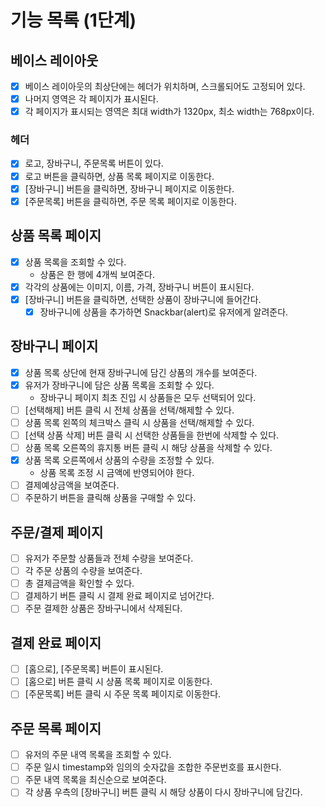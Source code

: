 # 기능 목록 (1단계)

## 베이스 레이아웃

- [x] 베이스 레이아웃의 최상단에는 헤더가 위치하며, 스크롤되어도 고정되어 있다.
- [x] 나머지 영역은 각 페이지가 표시된다.
- [x] 각 페이지가 표시되는 영역은 최대 width가 1320px, 최소 width는 768px이다.

### 헤더

- [x] 로고, 장바구니, 주문목록 버튼이 있다.
- [x] 로고 버튼을 클릭하면, 상품 목록 페이지로 이동한다.
- [x] [장바구니] 버튼을 클릭하면, 장바구니 페이지로 이동한다.
- [x] [주문목록] 버튼을 클릭하면, 주문 목록 페이지로 이동한다.

## 상품 목록 페이지

- [x] 상품 목록을 조회할 수 있다.
  - 상품은 한 행에 4개씩 보여준다.
- [x] 각각의 상품에는 이미지, 이름, 가격, 장바구니 버튼이 표시된다.
- [x] [장바구니] 버튼을 클릭하면, 선택한 상품이 장바구니에 들어간다.
  - [x] 장바구니에 상품을 추가하면 Snackbar(alert)로 유저에게 알려준다.

## 장바구니 페이지

- [x] 상품 목록 상단에 현재 장바구니에 담긴 상품의 개수를 보여준다.
- [x] 유저가 장바구니에 담은 상품 목록을 조회할 수 있다.
  - 장바구니 페이지 최초 진입 시 상품들은 모두 선택되어 있다.
- [ ] [선택해제] 버튼 클릭 시 전체 상품을 선택/해제할 수 있다.
- [ ] 상품 목록 왼쪽의 체크박스 클릭 시 상품을 선택/해제할 수 있다.
- [ ] [선택 상품 삭제] 버튼 클릭 시 선택한 상품들을 한번에 삭제할 수 있다.
- [ ] 상품 목록 오른쪽의 휴지통 버튼 클릭 시 해당 상품을 삭제할 수 있다.
- [x] 상품 목록 오른쪽에서 상품의 수량을 조정할 수 있다.
  - 상품 목록 조정 시 금액에 반영되어야 한다.
- [ ] 결제예상금액을 보여준다.
- [ ] 주문하기 버튼을 클릭해 상품을 구매할 수 있다.

## 주문/결제 페이지

- [ ] 유저가 주문할 상품들과 전체 수량을 보여준다.
- [ ] 각 주문 상품의 수량을 보여준다.
- [ ] 총 결제금액을 확인할 수 있다.
- [ ] 결제하기 버튼 클릭 시 결제 완료 페이지로 넘어간다.
- [ ] 주문 결제한 상품은 장바구니에서 삭제된다.

## 결제 완료 페이지

- [ ] [홈으로], [주문목록] 버튼이 표시된다.
- [ ] [홈으로] 버튼 클릭 시 상품 목록 페이지로 이동한다.
- [ ] [주문목록] 버튼 클릭 시 주문 목록 페이지로 이동한다.

## 주문 목록 페이지

- [ ] 유저의 주문 내역 목록을 조회할 수 있다.
- [ ] 주문 일시 timestamp와 임의의 숫자값을 조합한 주문번호를 표시한다.
- [ ] 주문 내역 목록을 최신순으로 보여준다.
- [ ] 각 상품 우측의 [장바구니] 버튼 클릭 시 해당 상품이 다시 장바구니에 담긴다.
